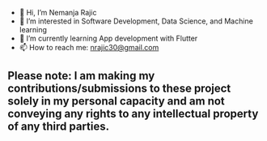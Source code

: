 - 👋 Hi, I’m Nemanja Rajic
- 👀 I’m interested in Software Development, Data Science, and Machine learning
- 🌱 I’m currently learning App development with Flutter
- 📫 How to reach me: nrajic30@gmail.com

## Please note: I am making my contributions/submissions to these project solely in my personal capacity and am not conveying any rights to any intellectual property of any third parties.
<!---
nemanjarajic/nemanjarajic is a ✨ special ✨ repository because its `README.md` (this file) appears on your GitHub profile.
You can click the Preview link to take a look at your changes.
--->
